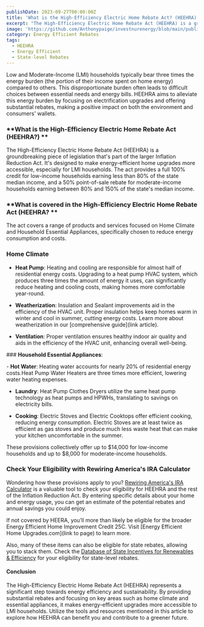 ```yaml
---
publishDate: 2023-09-27T00:00:00Z
title: 'What is the High-Efficiency Electric Home Rebate Act? (HEEHRA)'
excerpt: "The High-Efficiency Electric Home Rebate Act (HEEHRA) is a groundbreaking piece of legislation that's part of the larger Inflation Reduction Act. It's designed to make energy-efficient home upgrades more accessible, especially for LMI households."
image: 'https://github.com/Anthonypaige/investnurenergy/blob/main/public/images/cover-art/EER-1-cover-art.jpg?raw=true'
category: Energy Efficient Rebates
tags:
  - HEEHRA
  - Energy Efficient
  - State-level Rebates
---
```


Low and Moderate-Income (LMI) households typically bear three times the energy burden (the portion of their income spent on home energy) compared to others. This disproportionate burden often leads to difficult choices between essential needs and energy bills. HEEHRA aims to alleviate this energy burden by focusing on electrification upgrades and offering substantial rebates, making a positive impact on both the environment and consumers' wallets.

### **What is the High-Efficiency Electric Home Rebate Act (HEEHRA?) **

The High-Efficiency Electric Home Rebate Act (HEEHRA) is a groundbreaking piece of legislation that's part of the larger Inflation Reduction Act. It's designed to make energy-efficient home upgrades more accessible, especially for LMI households. The act provides a full 100% credit for low-income households earning less than 80% of the state median income, and a 50% point-of-sale rebate for moderate-income households earning between 80% and 150% of the state's median income.

### **What is covered in the High-Efficiency Electric Home Rebate Act (HEEHRA? **

The act covers a range of products and services focused on Home Climate and Household Essential Appliances, specifically chosen to reduce energy consumption and costs.

### **Home Climate**

- **Heat Pump**: Heating and cooling are responsible for almost half of residential energy costs. Upgrading to a heat pump HVAC system, which produces three times the amount of energy it uses, can significantly reduce heating and cooling costs, making homes more comfortable year-round.

- **Weatherization**: Insulation and Sealant improvements aid in the efficiency of the HVAC unit. Proper insulation helps keep homes warm in winter and cool in summer, cutting energy costs. Learn more about weatherization in our [comprehensive guide](link article).

- **Ventilation**: Proper ventilation ensures healthy indoor air quality and aids in the efficiency of the HVAC unit, enhancing overall well-being.

### **Household Essential Appliances**:

- **Hot Water**: Heating water accounts for nearly 20% of residential energy costs.Heat Pump Water Heaters are three times more efficient, lowering water heating expenses.

- **Laundry**: Heat Pump Clothes Dryers utilize the same heat pump technology as heat pumps and HPWHs, translating to savings on electricity bills.

- **Cooking**: Electric Stoves and Electric Cooktops offer efficient cooking, reducing energy consumption. Electric Stoves are at least twice as efficient as gas stoves and produce much less waste heat that can make your kitchen uncomfortable in the summer.

These provisions collectively offer up to $14,000 for low-income households and up to $8,000 for moderate-income households.

### **Check Your Eligibility with Rewiring America's IRA Calculator**

Wondering how these provisions apply to you? [Rewiring America's IRA Calculator](https://www.rewiringamerica.org/app/ira-calculator) is a valuable tool to check your eligibility for HEEHRA and the rest of the Inflation Reduction Act. By entering specific details about your home and energy usage, you can get an estimate of the potential rebates and annual savings you could enjoy.

If not covered by HEERA, you’ll more than likely be eligible for the broader Energy Efficient Home Improvement Credit 25C. Visit [Energy Efficient Home Upgrades.com](link to page) to learn more.

Also, many of these items can also be eligible for state rebates, allowing you to stack them. Check the [Database of State Incentives for Renewables & Efficiency](www.dsireusa.org) for your eligibility for state-level rebates.

#### **Conclusion**

The High-Efficiency Electric Home Rebate Act (HEEHRA) represents a significant step towards energy efficiency and sustainability. By providing substantial rebates and focusing on key areas such as home climate and essential appliances, it makes energy-efficient upgrades more accessible to LMI households. Utilize the tools and resources mentioned in this article to explore how HEEHRA can benefit you and contribute to a greener future.
